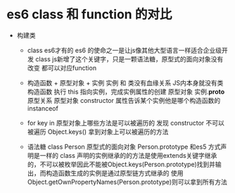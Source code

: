 # es6 class 和 function 的对比
- 构建类
    - class es6才有的
        es6 的使命之一是让js像其他大型语言一样适合企业级开发
        class js新增了这个关键字，只是一颗语法糖，原型式的面向对象没有改变
        都可以对应function
    - 构造函数 + 原型对象 + 实例
        实例 和 类没有血缘关系
        JS内本身就没有类
        构造函数 执行 this 指向实例，完成实例属性的创建
        原型对象 实例.__proto__ 原型关系
        原型对象 constructor 属性告诉某个实例他是哪个构造函数的instanceof

    - for key in 原型对象上哪些方法是可以被遍历的
        发现 constructor 不可以被遍历
        Object.keys() 拿到对象上可以被遍历的方法

    - 语法糖
        class Person 原型式的面向对象
        Person.prototype 和es5 方式声明是一样的
        class 声明的实例继承的的方法是使用extends关键字继承的，不可以被枚举因此不能被Object.keys(Person.prototype)找到并输出，而构造函数生成的实例是通过原型链方式继承的
        使用Object.getOwnPropertyNames(Person.prototype)则可以拿到所有方法